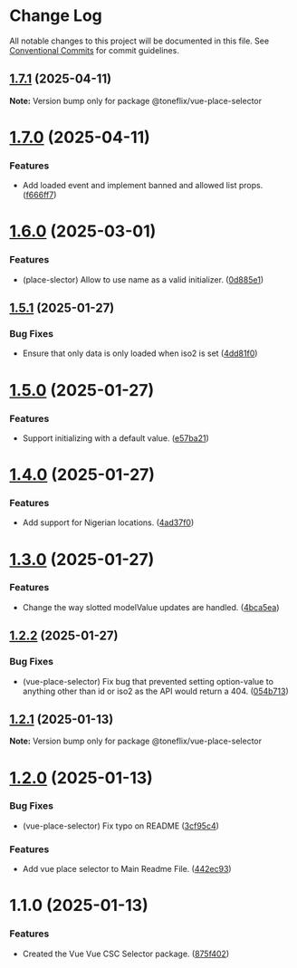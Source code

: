 # Change Log

All notable changes to this project will be documented in this file.
See [Conventional Commits](https://conventionalcommits.org) for commit guidelines.

## [1.7.1](https://github.com/toneflix/vue-component-pack/compare/@toneflix/vue-place-selector@1.7.0...@toneflix/vue-place-selector@1.7.1) (2025-04-11)

**Note:** Version bump only for package @toneflix/vue-place-selector

# [1.7.0](https://github.com/toneflix/vue-component-pack/compare/@toneflix/vue-place-selector@1.6.0...@toneflix/vue-place-selector@1.7.0) (2025-04-11)

### Features

- Add loaded event and implement banned and allowed list props. ([f666ff7](https://github.com/toneflix/vue-component-pack/commit/f666ff7918d7e12fca6a843b1edc73a2b797288b))

# [1.6.0](https://github.com/toneflix/vue-component-pack/compare/@toneflix/vue-place-selector@1.5.1...@toneflix/vue-place-selector@1.6.0) (2025-03-01)

### Features

- (place-slector) Allow to use name as a valid initializer. ([0d885e1](https://github.com/toneflix/vue-component-pack/commit/0d885e16907a6ff15443fc855799d29b54b667cb))

## [1.5.1](https://github.com/toneflix/vue-component-pack/compare/@toneflix/vue-place-selector@1.5.0...@toneflix/vue-place-selector@1.5.1) (2025-01-27)

### Bug Fixes

- Ensure that only data is only loaded when iso2 is set ([4dd81f0](https://github.com/toneflix/vue-component-pack/commit/4dd81f086e9b2273b70a7a286ac11862639db1e7))

# [1.5.0](https://github.com/toneflix/vue-component-pack/compare/@toneflix/vue-place-selector@1.4.0...@toneflix/vue-place-selector@1.5.0) (2025-01-27)

### Features

- Support initializing with a default value. ([e57ba21](https://github.com/toneflix/vue-component-pack/commit/e57ba217307eadfdf2516fca4475a0e2e5a0508b))

# [1.4.0](https://github.com/toneflix/vue-component-pack/compare/@toneflix/vue-place-selector@1.3.0...@toneflix/vue-place-selector@1.4.0) (2025-01-27)

### Features

- Add support for Nigerian locations. ([4ad37f0](https://github.com/toneflix/vue-component-pack/commit/4ad37f0e8d4c4396032abbeed996a44349bdb12b))

# [1.3.0](https://github.com/toneflix/vue-component-pack/compare/@toneflix/vue-place-selector@1.2.2...@toneflix/vue-place-selector@1.3.0) (2025-01-27)

### Features

- Change the way slotted modelValue updates are handled. ([4bca5ea](https://github.com/toneflix/vue-component-pack/commit/4bca5ea2089eccd2a67d4d491445852894075a41))

## [1.2.2](https://github.com/toneflix/vue-component-pack/compare/@toneflix/vue-place-selector@1.2.1...@toneflix/vue-place-selector@1.2.2) (2025-01-27)

### Bug Fixes

- (vue-place-selector) Fix bug that prevented setting option-value to anything other than id or iso2 as the API would return a 404. ([054b713](https://github.com/toneflix/vue-component-pack/commit/054b713521244fd825c5606e5d711d8a1a47546f))

## [1.2.1](https://github.com/toneflix/vue-component-pack/compare/@toneflix/vue-place-selector@1.2.0...@toneflix/vue-place-selector@1.2.1) (2025-01-13)

**Note:** Version bump only for package @toneflix/vue-place-selector

# [1.2.0](https://github.com/toneflix/vue-component-pack/compare/@toneflix/vue-place-selector@1.1.0...@toneflix/vue-place-selector@1.2.0) (2025-01-13)

### Bug Fixes

- (vue-place-selector) Fix typo on README ([3cf95c4](https://github.com/toneflix/vue-component-pack/commit/3cf95c4d86483fcc4721e9f711952153aa9180bb))

### Features

- Add vue place selector to Main Readme File. ([442ec93](https://github.com/toneflix/vue-component-pack/commit/442ec9347de4b79dec65790ac304d7cd7e786c21))

# 1.1.0 (2025-01-13)

### Features

- Created the Vue Vue CSC Selector package. ([875f402](https://github.com/toneflix/vue-component-pack/commit/875f40261caae09327f04dad98567cc3a7ab3e1f))

